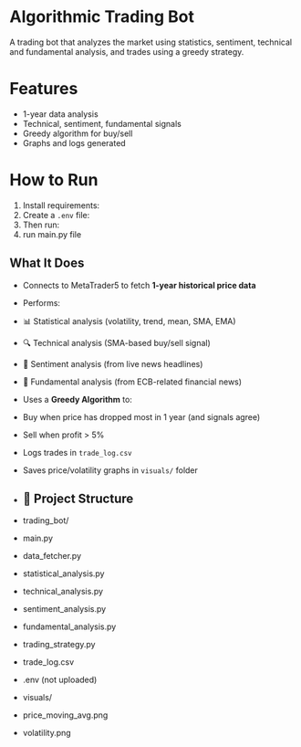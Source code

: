 # Algorithmic Trading Bot

A trading bot that analyzes the market using statistics, sentiment, technical and fundamental analysis, and trades using a greedy strategy.

# Features
- 1-year data analysis
- Technical, sentiment, fundamental signals
- Greedy algorithm for buy/sell
- Graphs and logs generated

# How to Run
1. Install requirements:
2. Create a `.env` file:
3. Then run:
4. run main.py file 


##  What It Does

-  Connects to MetaTrader5 to fetch **1-year historical price data**
-  Performs:
  - 📊 Statistical analysis (volatility, trend, mean, SMA, EMA)
  - 🔍 Technical analysis (SMA-based buy/sell signal)
  - 💬 Sentiment analysis (from live news headlines)
  - 📰 Fundamental analysis (from ECB-related financial news)
-  Uses a **Greedy Algorithm** to:
  - Buy when price has dropped most in 1 year (and signals agree)
  - Sell when profit > 5%
- Logs trades in `trade_log.csv`
- Saves price/volatility graphs in `visuals/` folder

- ## 📂 Project Structure

- trading_bot/
- main.py
- data_fetcher.py
- statistical_analysis.py
- technical_analysis.py
- sentiment_analysis.py
- fundamental_analysis.py
- trading_strategy.py
- trade_log.csv
- .env (not uploaded)
  
- visuals/
- price_moving_avg.png
- volatility.png







